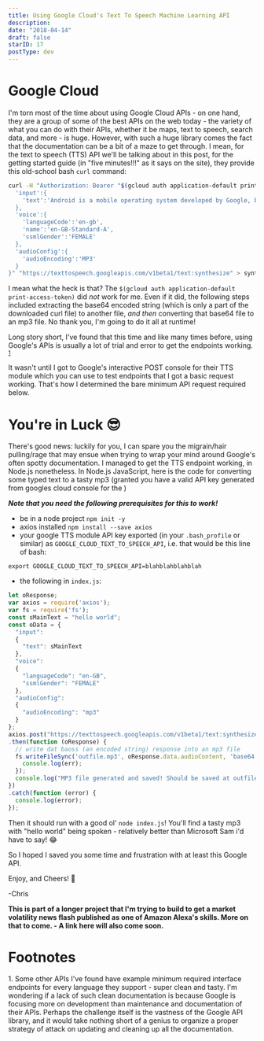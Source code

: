 ```yaml
---
title: Using Google Cloud's Text To Speech Machine Learning API
description:
date: "2018-04-14"
draft: false
starID: 17
postType: dev
---
```


# Google Cloud

I'm torn most of the time about using Google Cloud APIs - on one hand, they are a group of some of the best APIs on the web today - the variety of what you can do with their APIs, whether it be maps, text to speech, search data, and more - is huge. However, with such a huge library comes the fact that the documentation can be a bit of a maze to get through. I mean, for the text to speech (TTS) API we'll be talking about in this post, for the getting started guide (in "five minutes!!!" as it says on the site), they provide this old-school bash `curl` command:

```bash
curl -H "Authorization: Bearer "$(gcloud auth application-default print-access-token) -H "Content-Type: application/json; charset=utf-8" --data "{
  'input':{
    'text':'Android is a mobile operating system developed by Google, based on the Linux kernel and designed primarily for touchscreen mobile devices such as smartphones and tablets.'
  },
  'voice':{
    'languageCode':'en-gb',
    'name':'en-GB-Standard-A',
    'ssmlGender':'FEMALE'
  },
  'audioConfig':{
    'audioEncoding':'MP3'
  }
}" "https://texttospeech.googleapis.com/v1beta1/text:synthesize" > synthesize-output.txt
```

I mean what the heck is that? The `$(gcloud auth application-default print-access-token)` did _not_ work for me. Even if it did, the following steps included extracting the base64 encoded string (which is only a part of the downloaded curl file) to another file, _and then_ converting that base64 file to an mp3 file. No thank you, I'm going to do it all at runtime!

Long story short, I've found that this time and like many times before, using Google's APIs is usually a lot of trial and error to get the endpoints working. <sup><a href="#footnote-3">1</a></sup>

It wasn't until I got to Google's interactive POST console for their TTS module which you can use to test endpoints that I got a basic request working. That's how I determined the bare minimum API request required below.

# You're in Luck :sunglasses:

There's good news: luckily for you, I can spare you the migrain/hair pulling/rage that may ensue when trying to wrap your mind around Google's often spotty documentation. I managed to get the TTS endpoint working, in Node.js nonetheless. In Node.js JavaScript, here is the code for converting some typed text to a tasty mp3 (granted you have a valid API key generated from googles cloud console for the )

**_Note that you need the following prerequisites for this to work!_**
- be in a node project `npm init -y`
- axios installed `npm install --save axios`
- your google TTS module API key exported (in your `.bash_profile` or similar) as `GOOGLE_CLOUD_TEXT_TO_SPEECH_API`, i.e. that would be this line of bash:

`export GOOGLE_CLOUD_TEXT_TO_SPEECH_API=blahblahblahblah`

- the following in `index.js`:

```javascript
let oResponse;
var axios = require('axios');
var fs = require('fs');
const sMainText = "hello world";
const oData = {
  "input":
  {
    "text": sMainText
  },
  "voice":
  {
    "languageCode": "en-GB",
    "ssmlGender": "FEMALE"
  },
  "audioConfig":
  {
    "audioEncoding": "mp3"
  }
};
axios.post("https://texttospeech.googleapis.com/v1beta1/text:synthesize?fields=audioContent&key=" + process.env.GOOGLE_CLOUD_TEXT_TO_SPEECH_API, oData)
.then(function (oResponse) {
  // write dat baoss (an encoded string) response into an mp3 file
  fs.writeFileSync('outfile.mp3', oResponse.data.audioContent, 'base64', function(err) { // write this base64 to an mp3
    console.log(err);
  });
  console.log("MP3 file generated and saved! Should be saved at outfile.mp3");
})
.catch(function (error) {
  console.log(error);
});
```
Then it should run with a good ol' `node index.js`! You'll find a tasty mp3 with "hello world" being spoken - relatively better than Microsoft Sam i'd have to say! :joy:

So I hoped I saved you some time and frustration with at least this Google API.

Enjoy, and Cheers! :beer:

-Chris

**This is part of a longer project that I'm trying to build to get a market volatility news flash published as one of Amazon Alexa's skills. More on that to come. - A link here will also come soon.**

# Footnotes

<div id="footnote-1">
1. Some other APIs I've found have example minimum required interface endpoints for every language they support - super clean and tasty. I'm wondering if a lack of such clean documentation is because Google is focusing more on development than maintenance and documentation of their APIs. Perhaps the challenge itself is the vastness of the Google API library, and it would take nothing short of a genius to organize a proper strategy of attack on updating and cleaning up all the documentation.
</div>
